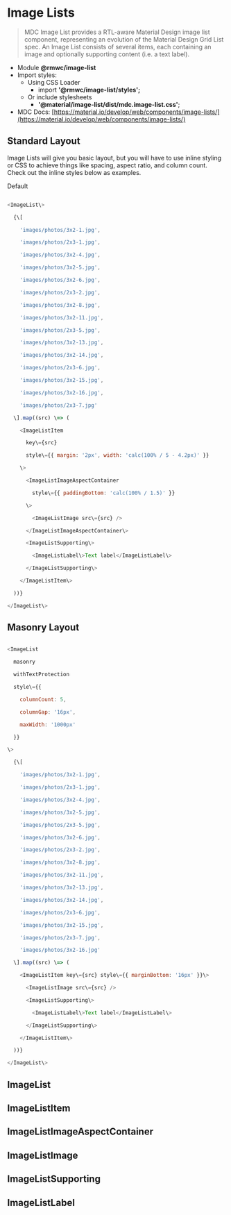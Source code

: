 Image Lists
===========

> MDC Image List provides a RTL-aware Material Design image list component, representing an evolution of the Material Design Grid List spec. An Image List consists of several items, each containing an image and optionally supporting content (i.e. a text label).

*   Module **@rmwc/image-list**
*   Import styles:
    *   Using CSS Loader
        *   import **'@rmwc/image-list/styles';**
    *   Or include stylesheets
        *   **'@material/image-list/dist/mdc.image-list.css'**;
*   MDC Docs: [https://material.io/develop/web/components/image-lists/](https://material.io/develop/web/components/image-lists/)

Standard Layout
---------------

Image Lists will give you basic layout, but you will have to use inline styling or CSS to achieve things like spacing, aspect ratio, and column count. Check out the inline styles below as examples.

Default

```js

<ImageList\>

  {\[

    'images/photos/3x2-1.jpg',

    'images/photos/2x3-1.jpg',

    'images/photos/3x2-4.jpg',

    'images/photos/3x2-5.jpg',

    'images/photos/3x2-6.jpg',

    'images/photos/2x3-2.jpg',

    'images/photos/3x2-8.jpg',

    'images/photos/3x2-11.jpg',

    'images/photos/2x3-5.jpg',

    'images/photos/3x2-13.jpg',

    'images/photos/3x2-14.jpg',

    'images/photos/2x3-6.jpg',

    'images/photos/3x2-15.jpg',

    'images/photos/3x2-16.jpg',

    'images/photos/2x3-7.jpg'

  \].map((src) \=> (

    <ImageListItem

      key\={src}

      style\={{ margin: '2px', width: 'calc(100% / 5 - 4.2px)' }}

    \>

      <ImageListImageAspectContainer

        style\={{ paddingBottom: 'calc(100% / 1.5)' }}

      \>

        <ImageListImage src\={src} />

      </ImageListImageAspectContainer\>

      <ImageListSupporting\>

        <ImageListLabel\>Text label</ImageListLabel\>

      </ImageListSupporting\>

    </ImageListItem\>

  ))}

</ImageList\>


```

Masonry Layout
--------------

```js

<ImageList

  masonry

  withTextProtection

  style\={{

    columnCount: 5,

    columnGap: '16px',

    maxWidth: '1000px'

  }}

\>

  {\[

    'images/photos/3x2-1.jpg',

    'images/photos/2x3-1.jpg',

    'images/photos/3x2-4.jpg',

    'images/photos/3x2-5.jpg',

    'images/photos/2x3-5.jpg',

    'images/photos/3x2-6.jpg',

    'images/photos/2x3-2.jpg',

    'images/photos/3x2-8.jpg',

    'images/photos/3x2-11.jpg',

    'images/photos/3x2-13.jpg',

    'images/photos/3x2-14.jpg',

    'images/photos/2x3-6.jpg',

    'images/photos/3x2-15.jpg',

    'images/photos/2x3-7.jpg',

    'images/photos/3x2-16.jpg'

  \].map((src) \=> (

    <ImageListItem key\={src} style\={{ marginBottom: '16px' }}\>

      <ImageListImage src\={src} />

      <ImageListSupporting\>

        <ImageListLabel\>Text label</ImageListLabel\>

      </ImageListSupporting\>

    </ImageListItem\>

  ))}

</ImageList\>


```

ImageList
---------

ImageListItem
-------------

ImageListImageAspectContainer
-----------------------------

ImageListImage
--------------

ImageListSupporting
-------------------

ImageListLabel
--------------